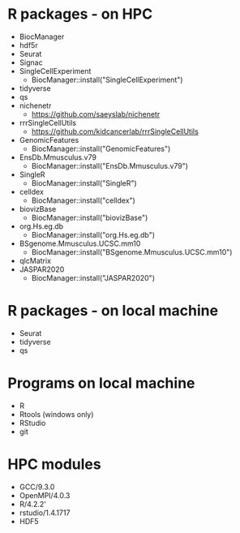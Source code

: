 # R packages - on HPC
- BiocManager
- hdf5r
- Seurat
- Signac
- SingleCellExperiment
    - BiocManager::install("SingleCellExperiment")
- tidyverse
- qs
- nichenetr
    - https://github.com/saeyslab/nichenetr
- rrrSingleCellUtils
    - https://github.com/kidcancerlab/rrrSingleCellUtils
- GenomicFeatures
    - BiocManager::install("GenomicFeatures")
- EnsDb.Mmusculus.v79
    - BiocManager::install("EnsDb.Mmusculus.v79")
- SingleR
    - BiocManager::install("SingleR")
- celldex
    - BiocManager::install("celldex")
- biovizBase
    - BiocManager::install("biovizBase")
- org.Hs.eg.db
    - BiocManager::install("org.Hs.eg.db")
- BSgenome.Mmusculus.UCSC.mm10
    - BiocManager::install("BSgenome.Mmusculus.UCSC.mm10")
- qlcMatrix
- JASPAR2020
    - BiocManager::install("JASPAR2020")

# R packages - on local machine
- Seurat
- tidyverse
- qs

# Programs on local machine
- R
- Rtools (windows only)
- RStudio
- git

# HPC modules
- GCC/9.3.0
- OpenMPI/4.0.3
- R/4.2.2'
- rstudio/1.4.1717
- HDF5

